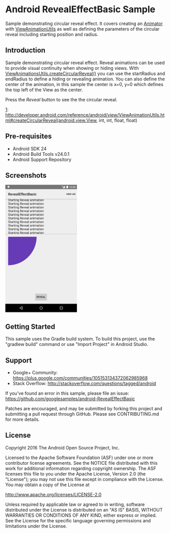 
Android RevealEffectBasic Sample
===================================

Sample demonstrating circular reveal effect. It covers creating an
[Animator][1] with [ViewAnimationUtils][2] as well as defining the parameters
of the circular reveal including starting position and radius.


[1]: https://developer.android.com/reference/android/animation/Animator.html
[2]: https://developer.android.com/reference/android/view/ViewAnimationUtils.html

Introduction
------------

Sample demonstrating circular reveal effect. Reveal animations can be used to
provide visual continuity when showing or hiding views. With
[ViewAnimationsUtils.createCircularReveal()][1] you can use the startRadius and
endRadius to define a hiding or revealing animation. You can also define the
center of the animation, in this sample the center is x=0, y=0 which defines
the top left of the View as the center.

Press the *Reveal* button to see the the circular reveal.

[1]: http://developer.android.com/reference/android/view/ViewAnimationUtils.html#createCircularReveal(android.view.View, int, int, float, float)

Pre-requisites
--------------

- Android SDK 24
- Android Build Tools v24.0.1
- Android Support Repository

Screenshots
-------------

<img src="screenshots/1-main.png" height="400" alt="Screenshot"/> 

Getting Started
---------------

This sample uses the Gradle build system. To build this project, use the
"gradlew build" command or use "Import Project" in Android Studio.

Support
-------

- Google+ Community: https://plus.google.com/communities/105153134372062985968
- Stack Overflow: http://stackoverflow.com/questions/tagged/android

If you've found an error in this sample, please file an issue:
https://github.com/googlesamples/android-RevealEffectBasic

Patches are encouraged, and may be submitted by forking this project and
submitting a pull request through GitHub. Please see CONTRIBUTING.md for more details.

License
-------

Copyright 2016 The Android Open Source Project, Inc.

Licensed to the Apache Software Foundation (ASF) under one or more contributor
license agreements.  See the NOTICE file distributed with this work for
additional information regarding copyright ownership.  The ASF licenses this
file to you under the Apache License, Version 2.0 (the "License"); you may not
use this file except in compliance with the License.  You may obtain a copy of
the License at

http://www.apache.org/licenses/LICENSE-2.0

Unless required by applicable law or agreed to in writing, software
distributed under the License is distributed on an "AS IS" BASIS, WITHOUT
WARRANTIES OR CONDITIONS OF ANY KIND, either express or implied.  See the
License for the specific language governing permissions and limitations under
the License.
